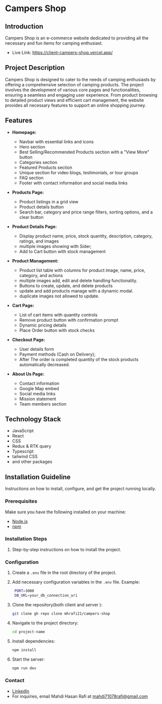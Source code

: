 # Campers Shop

## Introduction

Campers Shop is an e-commerce website dedicated to providing all the necessary and fun items for camping enthusiast.

- Live Link: https://client-campers-shop.vercel.app/

## Project Description

Campers Shop is designed to cater to the needs of camping enthusiasts by offering a comprehensive selection of camping products. The project involves the development of various core pages and functionalities, ensuring a seamless and engaging user experience. From product browsing to detailed product views and efficient cart management, the website provides all necessary features to support an online shopping journey.

## Features

- **Homepage:** 
  - Navbar with essential links and icons
  - Hero section
  - Best Selling/Recommended Products section with a "View More" button
  - Categories section 
  - Featured Products section
  - Unique section for video blogs, testimonials, or tour groups
  - FAQ section
  - Footer with contact information and social media links

- **Products Page:**
  - Product listings in a grid view
  - Product details button
  - Search bar, category and price range filters, sorting options, and a clear button

- **Product Details Page:**
  - Display product name, price, stock quantity, description, category, ratings, and images
  - multiple images showing with Sider;
  - Add to Cart button with stock management

- **Product Management:**
  - Product list table with columns for product image, name, price, category, and actions
  - multiple images add, edit and delete handling functionality.
  - Buttons to create, update, and delete products
  - update and add products manage with a dynamic modal.
  - duplicate images not allowed to update.

- **Cart Page:**
  - List of cart items with quantity controls
  - Remove product button with confirmation prompt
  - Dynamic pricing details
  - Place Order button with stock checks

- **Checkout Page:**
  - User details form
  - Payment methods (Cash on Delivery);
  - After The order is completed quantity of the stock products automatically decreased.

- **About Us Page:**
  - Contact information
  - Google Map embed
  - Social media links
  - Mission statement
  - Team members section

## Technology Stack

- JavaScript
- React
- CSS
- Redux & RTK query
- Typescript
- tailwind CSS
- and other packages

## Installation Guideline

Instructions on how to install, configure, and get the project running locally.

### Prerequisites
Make sure you have the following installed on your machine:

- [Node.js](https://nodejs.org/en/)
- [npm](https://www.npmjs.com/)


### Installation Steps

1. Step-by-step instructions on how to install the project.

### Configuration

1. Create a `.env` file in the root directory of the project.
2. Add necessary configuration variables in the `.env` file.
   Example:
   ```bash
    PORT=3000
    DB_URL=your_db_connection_uri
   ```
3. Clone the repository(both client and server ):

   ```bash
   git clone gh repo clone mhrafi21/campers-shop

   ```

4. Navigate to the project directory:

   ```bash
   cd project-name

   ```

5. Install dependencies:

   ```bash
   npm install

   ```

7. Start the server:

   ```bash
   npm run dev
   ```


### Contact

- [LinkedIn](www.linkedin.com/in/mahdi-hasan-rafi-7215a42a0)
- For inquiries, email Mahdi Hasan Rafi at [mahdi71078rafi@gmail.com](mailto:mahdi71078rafi@gmail.com)
